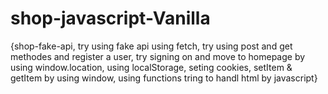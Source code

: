 # shop-javascript-Vanilla
{shop-fake-api,
try using fake api using fetch,
try using post and get methodes and register a user,
try signing on and move to homepage by using window.location,
using localStorage,
seting cookies,
setItem & getItem by using window,
using functions tring to handl html by javascript}

